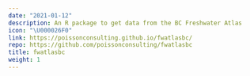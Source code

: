 ```yaml
---
date: "2021-01-12"
description: An R package to get data from the BC Freshwater Atlas 
icon: "\U000026F0"
link: https://poissonconsulting.github.io/fwatlasbc/
repo: https://github.com/poissonconsulting/fwatlasbc
title: fwatlasbc 
weight: 1
---
```

